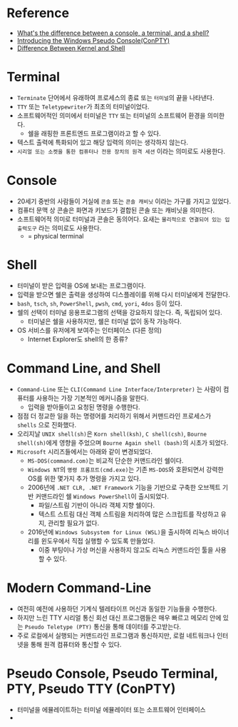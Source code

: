 # Reference

* [What's the difference between a console, a terminal, and a shell?](https://www.hanselman.com/blog/whats-the-difference-between-a-console-a-terminal-and-a-shell)
* [Introducing the Windows Pseudo Console(ConPTY)](https://devblogs.microsoft.com/commandline/windows-command-line-introducing-the-windows-pseudo-console-conpty/)
* [Difference Between Kernel and Shell](https://jaguhiremath62.medium.com/difference-between-kernel-and-shell-718b3de15be6)

# Terminal

* `Terminate` 단어에서 유래하여 프로세스의 종료 또는 `터미널`의 끝을 나타낸다.
* `TTY` 또는 `Teletypewriter`가 최초의 터미널이었다.
* 소프트웨어적인 의미에서 터미널은 `TTY` 또는 터미널의 소프트웨어 환경을 의미한다.
  * 쉘을 래핑한 프론트엔드 프로그램이라고 할 수 있다.
* 텍스트 출력에 특화되어 있고 해당 입력의 의미는 생각하지 않는다.
* `시리얼 또는 소켓을 통한 컴퓨터나 전용 장치의 원격 세션` 이라는 의미로도 사용한다.

# Console

* 20세기 중반의 사람들이 거실에 `콘솔` 또는 `콘솔 캐비닛` 이라는 가구를 가지고 있었다.
* 컴퓨터 문맥 상 콘솔은 화면과 키보드가 결합된 콘솔 또는 캐비닛을 의미한다.
* 소프트웨어적 의미로 터미널과 콘솔은 동의어다. 요새는 `물리적으로 연결되어 있는 입출력도구` 라는 의미로도 사용한다.
  * = physical terminal

# Shell

* 터미널이 받은 입력을 OS에 보내는 프로그램이다.
* 입력을 받으면 쉘은 출력을 생성하여 디스플레이를 위해 다시 터미널에게 전달한다.
* `bash`, `tsch`, `sh`, `PowerShell`, `pwsh`, `cmd`, `yori`, `4dos` 등이 있다.
* 쉘의 선택이 터미널 응용프로그램의 선택을 강요하지 않는다. 즉, 독립되어 있다.
  * 터미널은 쉘을 사용하지만, 쉘은 터미널 없이 동작 가능하다.
* OS 서비스를 유저에게 보여주는 인터페이스 (다른 정의)
  * Internet Explorer도 shell의 한 종류?

# Command Line, and Shell

* `Command-Line` 또는 `CLI(Command Line Interface/Interpreter)` 는 사람이 컴퓨터를 사용하는 가장 기본적인 메커니즘을 말한다.
  * 입력을 받아들이고 요청된 명령을 수행한다.
* 점점 더 정교한 일을 하는 명령어를 처리하기 위해서 커맨드라인 프로세스가 `shells` 으로 진화했다.
* 오리지날 `UNIX shell(sh)`은 `Korn shell(ksh)`, `C shell(csh)`, `Bourne shell(sh)`에게 영향을 주었으며 `Bourne Again shell (bash)`의 시초가 되었다.
* `Microsoft` 시리즈들에서는 아래와 같이 변경되었다.
  * `MS-DOS(command.com)`는 비교적 단순한 커맨드라인 쉘이다.
  * `Windows NT`의 `명령 프롬프트(cmd.exe)`는 기존 `MS-DOS`와 호환되면서 강력한 OS를 위한 몇가지 추가 명령을 가지고 있다.
  * 2006년에 `.NET CLR, .NET Framework` 기능을 기반으로 구축한 오브젝트 기반 커맨드라인 쉘 `Windows PowerShell`이 출시되었다.
    * 파일/스트림 기반이 아니라 객체 지향 쉘이다.
    * 텍스트 스트림 대신 객체 스트림을 처리하여 많은 스크립트를 작성하고 유지, 관리할 필요가 없다.
  * 2016년에 `Windows Subsystem for Linux (WSL)`을 출시하여 리눅스 바이너리를 윈도우에서 직접 실행할 수 있도록 만들었다.
    * 이중 부팅이나 가상 머신을 사용하지 않고도 리눅스 커맨드라인 툴을 사용할 수 있다.

# Modern Command-Line

* 여전히 예전에 사용하던 기계식 텔레타이프 머신과 동일한 기능들을 수행한다.
* 하지만 느린 TTY 시리얼 통신 회선 대신 프로그램들은 매우 빠르고 메모리 안에 있는 `Pseudo Teletype (PTY)` 통신을 통해 데이터를 주고받는다.
* 주로 로컬에서 실행되는 커맨드라인 프로그램과 통신하지만, 로컬 네트워크나 인터넷을 통해 원격 컴퓨터와 통신할 수 있다.

# Pseudo Console, Pseudo Terminal, PTY, Pseudo TTY (ConPTY)

* 터미널을 에뮬레이트하는 터미널 에뮬레이터 또는 소프트웨어 인터페이스
* 